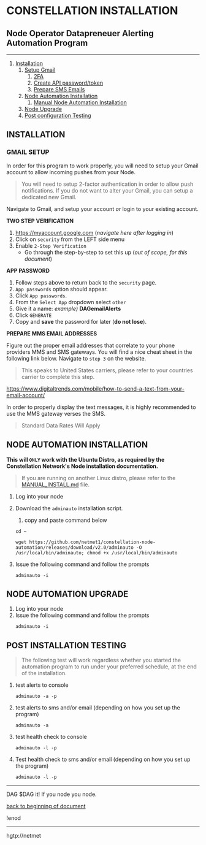 # CONSTELLATION INSTALLATION<a name="top">

## Node Operator Datapreneuer Alerting Automation Program

---

1. [Installation](#installation)
    1. [Setup Gmail](#gmail)
        1. [2FA](#2fa)
        1. [Create API password/token](#password)
        1. [Prepare SMS Emails](#prepare_email)
    1. [Node Automation Installation](#nodeinstall)
        1. [Manual Node Automation Installation](MANUAL_INSTALL.md)
    1. [Node Upgrade](#nodeupgrade)
    1. [Post configuration Testing](#tests)


## INSTALLATION <a name="installation"></a>

### GMAIL SETUP <a name="gmail"></a>

In order for this program to work properly, you will need to setup your Gmail account to allow incoming pushes from your Node.  

>You will need to setup 2-factor authentication in order to allow push notifications.  If you do not want to alter your Gmail, you can setup a dedicated new Gmail.   

Navigate to Gmail, and setup your account *or* login to your existing account.

**TWO STEP VERIFICATION** <a name="2fa">

1. https://myaccount.google.com (*navigate here after logging in*)
1. Click on `security` from the LEFT side menu
1. Enable `2-Step Verification`
   - Go through the step-by-step to set this up (*out of scope, for this document*)

**APP PASSWORD** <a name="password">

1. Follow steps above to return back to the `security` page.
1. `App passwords` option should appear.
1. Click `App passwords`.
1. From the `Select App` dropdown select `other`
1. Give it a name:  *example)* **DAGemailAlerts**
1. Click `GENERATE`
1. Copy and **save** the password for later (**do not lose**).

**PREPARE MMS EMAIL ADDRESSES** <a name="prepare_email">

Figure out the proper email addresses that correlate to your phone providers MMS and SMS gateways.  You will find a nice cheat sheet in the following link below. Navigate to `step 3` on the website.  

> This speaks to United States carriers, please refer to your countries carrier to complete this step.

https://www.digitaltrends.com/mobile/how-to-send-a-text-from-your-email-account/

In order to properly display the text messages, it is highly recommended to use the MMS gateway verses the SMS. 

>Standard Data Rates Will Apply

## NODE AUTOMATION INSTALLATION <a name="nodeinstall"></a>

**This will `ONLY` work with the Ubuntu Distro, as required by the Constellation Network's Node installation documentation.**
> If you are running on another Linux distro, please refer to the [MANUAL_INSTALL.md](MANUAL_INSTALL.md) file.

1. Log into your node  
1. Download the `adminauto` installation script.
    1. copy and paste command below
    ```
    cd ~
    ```
    ```
    wget https://github.com/netmet1/constellation-node-automation/releases/download/v2.0/adminauto -O /usr/local/bin/adminauto; chmod +x /usr/local/bin/adminauto
    ```

1. Issue the following command and follow the prompts
    ```
    adminauto -i
    ```

## NODE AUTOMATION UPGRADE <a name="nodeupgrade"></a>
1. Log into your node
1. Issue the following command and follow the prompts
    ```
    adminauto -i
    ```

## POST INSTALLATION TESTING

> The following test will work regardless whether you started the automation program to run under your preferred schedule, at the end of the installation.

1. test alerts to console
    ```
    adminauto -a -p
    ```
1. test alerts to sms and/or email (depending on how you set up the program)
    ```
    adminauto -a
    ```
1. test health check to console
    ```
    adminauto -l -p
    ```
1. Test health check to sms and/or email (depending on how you set up the program)
    ```
    adminauto -l -p
    ```

---
DAG $DAG it! If you node you node.

[back to beginning of document](#top)

!enod

---

hgtp://netmet
